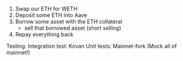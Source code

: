 1. Swap our ETH for WETH
2. Deposit some ETH into Aave
3. Borrow some asset with the ETH collateral
    - sell that borrowed asset (short selling)
4. Repay everything back

Testing:
Integration test: Kovan
Unit tests: Mainnet-fork (Mock all of mainnet!)